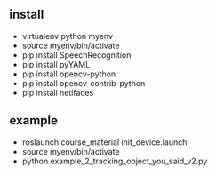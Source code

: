 ## install

* virtualenv python myenv 
* source myenv/bin/activate
* pip install SpeechRecognition
* pip install pyYAML
* pip install opencv-python
* pip install opencv-contrib-python
* pip install netifaces


## example
* roslaunch course_material init_device.launch
* source myenv/bin/activate
* python example_2_tracking_object_you_said_v2.py 
